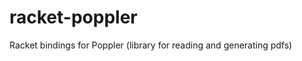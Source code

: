 racket-poppler
==============

Racket bindings for Poppler (library for reading and generating pdfs)
